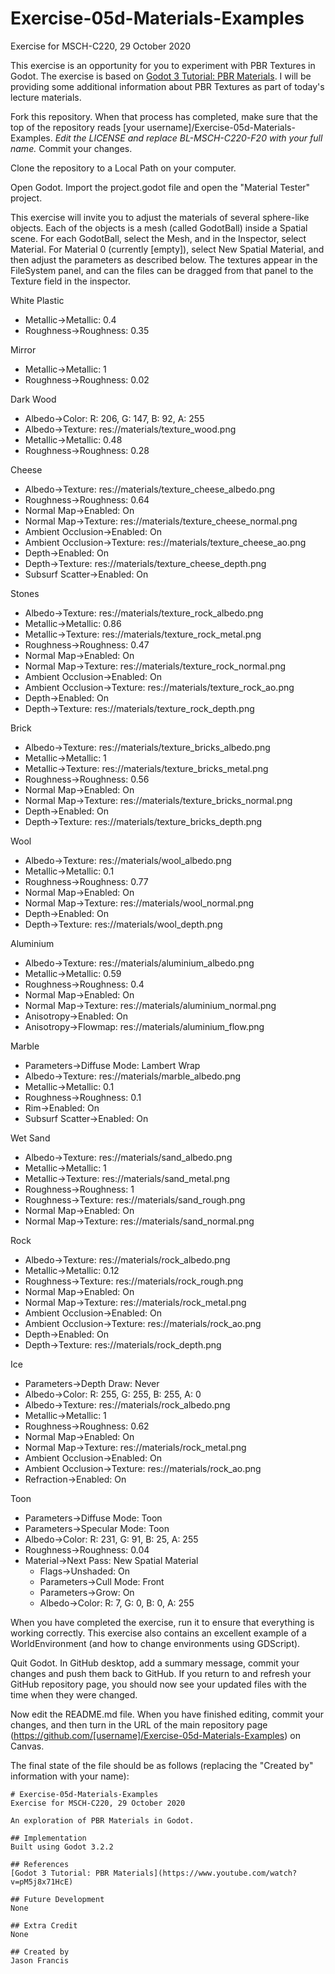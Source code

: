 # Exercise-05d-Materials-Examples
Exercise for MSCH-C220, 29 October 2020

This exercise is an opportunity for you to experiment with PBR Textures in Godot. The exercise is based on [Godot 3 Tutorial: PBR Materials](https://www.youtube.com/watch?v=pM5j8x71HcE). I will be providing some additional information about PBR Textures as part of today's lecture materials.

Fork this repository. When that process has completed, make sure that the top of the repository reads [your username]/Exercise-05d-Materials-Examples. *Edit the LICENSE and replace BL-MSCH-C220-F20 with your full name.* Commit your changes.

Clone the repository to a Local Path on your computer.

Open Godot. Import the project.godot file and open the "Material Tester" project.

This exercise will invite you to adjust the materials of several sphere-like objects. Each of the objects is a mesh (called GodotBall) inside a Spatial scene. For each GodotBall, select the Mesh, and in the Inspector, select Material. For Material 0 (currently [empty]), select New Spatial Material, and then adjust the parameters as described below. The textures appear in the FileSystem panel, and can the files can be dragged from that panel to the Texture field in the inspector. 

White Plastic
 * Metallic->Metallic: 0.4
 * Roughness->Roughness: 0.35

Mirror
 * Metallic->Metallic: 1
 * Roughness->Roughness: 0.02

Dark Wood
 * Albedo->Color: R: 206, G: 147, B: 92, A: 255
 * Albedo->Texture: res://materials/texture_wood.png
 * Metallic->Metallic: 0.48
 * Roughness->Roughness: 0.28

Cheese
 * Albedo->Texture: res://materials/texture_cheese_albedo.png
 * Roughness->Roughness: 0.64
 * Normal Map->Enabled: On
 * Normal Map->Texture: res://materials/texture_cheese_normal.png
 * Ambient Occlusion->Enabled: On
 * Ambient Occlusion->Texture: res://materials/texture_cheese_ao.png
 * Depth->Enabled: On
 * Depth->Texture: res://materials/texture_cheese_depth.png
 * Subsurf Scatter->Enabled: On

Stones
 * Albedo->Texture: res://materials/texture_rock_albedo.png
 * Metallic->Metallic: 0.86
 * Metallic->Texture: res://materials/texture_rock_metal.png
 * Roughness->Roughness: 0.47
 * Normal Map->Enabled: On
 * Normal Map->Texture: res://materials/texture_rock_normal.png
 * Ambient Occlusion->Enabled: On
 * Ambient Occlusion->Texture: res://materials/texture_rock_ao.png
 * Depth->Enabled: On
 * Depth->Texture: res://materials/texture_rock_depth.png

Brick
 * Albedo->Texture: res://materials/texture_bricks_albedo.png
 * Metallic->Metallic: 1
 * Metallic->Texture: res://materials/texture_bricks_metal.png
 * Roughness->Roughness: 0.56
 * Normal Map->Enabled: On
 * Normal Map->Texture: res://materials/texture_bricks_normal.png
 * Depth->Enabled: On
 * Depth->Texture: res://materials/texture_bricks_depth.png

Wool
 * Albedo->Texture: res://materials/wool_albedo.png
 * Metallic->Metallic: 0.1
 * Roughness->Roughness: 0.77
 * Normal Map->Enabled: On
 * Normal Map->Texture: res://materials/wool_normal.png
 * Depth->Enabled: On
 * Depth->Texture: res://materials/wool_depth.png

Aluminium
 * Albedo->Texture: res://materials/aluminium_albedo.png
 * Metallic->Metallic: 0.59
 * Roughness->Roughness: 0.4
 * Normal Map->Enabled: On
 * Normal Map->Texture: res://materials/aluminium_normal.png
 * Anisotropy->Enabled: On
 * Anisotropy->Flowmap: res://materials/aluminium_flow.png

Marble
 * Parameters->Diffuse Mode: Lambert Wrap
 * Albedo->Texture: res://materials/marble_albedo.png
 * Metallic->Metallic: 0.1
 * Roughness->Roughness: 0.1
 * Rim->Enabled: On
 * Subsurf Scatter->Enabled: On

Wet Sand
 * Albedo->Texture: res://materials/sand_albedo.png
 * Metallic->Metallic: 1
 * Metallic->Texture: res://materials/sand_metal.png
 * Roughness->Roughness: 1
 * Roughness->Texture: res://materials/sand_rough.png
 * Normal Map->Enabled: On
 * Normal Map->Texture: res://materials/sand_normal.png

Rock
 * Albedo->Texture: res://materials/rock_albedo.png
 * Metallic->Metallic: 0.12
 * Roughness->Texture: res://materials/rock_rough.png
 * Normal Map->Enabled: On
 * Normal Map->Texture: res://materials/rock_metal.png
 * Ambient Occlusion->Enabled: On
 * Ambient Occlusion->Texture: res://materials/rock_ao.png
 * Depth->Enabled: On
 * Depth->Texture: res://materials/rock_depth.png

Ice
 * Parameters->Depth Draw: Never
 * Albedo->Color: R: 255, G: 255, B: 255, A: 0
 * Albedo->Texture: res://materials/rock_albedo.png
 * Metallic->Metallic: 1
 * Roughness->Roughness: 0.62
 * Normal Map->Enabled: On
 * Normal Map->Texture: res://materials/rock_metal.png
 * Ambient Occlusion->Enabled: On
 * Ambient Occlusion->Texture: res://materials/rock_ao.png
 * Refraction->Enabled: On

Toon
 * Parameters->Diffuse Mode: Toon
 * Parameters->Specular Mode: Toon
 * Albedo->Color: R: 231, G: 91, B: 25, A: 255
 * Roughness->Roughness: 0.04
 * Material->Next Pass: New Spatial Material
   * Flags->Unshaded: On
   * Parameters->Cull Mode: Front
   * Parameters->Grow: On
   * Albedo->Color: R: 7, G: 0, B: 0, A: 255
 
When you have completed the exercise, run it to ensure that everything is working correctly. This exercise also contains an excellent example of a WorldEnvironment (and how to change environments using GDScript).

Quit Godot. In GitHub desktop, add a summary message, commit your changes and push them back to GitHub. If you return to and refresh your GitHub repository page, you should now see your updated files with the time when they were changed.

Now edit the README.md file. When you have finished editing, commit your changes, and then turn in the URL of the main repository page (https://github.com/[username]/Exercise-05d-Materials-Examples) on Canvas.

The final state of the file should be as follows (replacing the "Created by" information with your name):
```
# Exercise-05d-Materials-Examples
Exercise for MSCH-C220, 29 October 2020

An exploration of PBR Materials in Godot.

## Implementation
Built using Godot 3.2.2

## References
[Godot 3 Tutorial: PBR Materials](https://www.youtube.com/watch?v=pM5j8x71HcE)

## Future Development
None

## Extra Credit
None

## Created by 
Jason Francis
```

